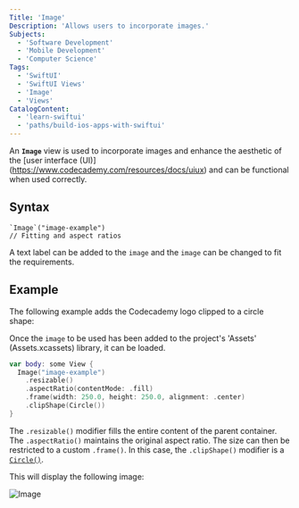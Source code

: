 ```yaml
---
Title: 'Image'
Description: 'Allows users to incorporate images.'
Subjects:
  - 'Software Development'
  - 'Mobile Development'
  - 'Computer Science'
Tags:
  - 'SwiftUI'
  - 'SwiftUI Views'
  - 'Image'
  - 'Views'
CatalogContent:
  - 'learn-swiftui'
  - 'paths/build-ios-apps-with-swiftui'
---
```


An **`Image`** view is used to incorporate images and enhance the aesthetic of the [user interface (UI)] (https://www.codecademy.com/resources/docs/uiux) and can be functional when used correctly.

## Syntax

```pseudo 
`Image`("image-example")
// Fitting and aspect ratios
```

A text label can be added to the `image` and the `image` can be changed to fit the requirements.

## Example

The following example adds the Codecademy logo clipped to a circle shape:

Once the `image` to be used has been added to the project's  'Assets' (Assets.xcassets) library, it can be loaded.

```swift
var body: some View {
  Image("image-example")
    .resizable()
    .aspectRatio(contentMode: .fill)
    .frame(width: 250.0, height: 250.0, alignment: .center)
    .clipShape(Circle())
}
```

The `.resizable()` modifier fills the entire content of the parent container.  The `.aspectRatio()` maintains the original aspect ratio. The size can then be restricted to a custom `.frame()`. In this case, the `.clipShape()` modifier is a [`Circle()`](https://www.codecademy.com/resources/docs/swiftui/views/circle).

This will display the following image:

![Image](https://raw.githubusercontent.com/Codecademy/docs/main/media/image-example.png)
